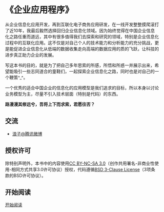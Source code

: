 《企业应用程序》
===================

从企业信息化应用开发，再到互联化电子商务应用研发，在一线开发整整摸爬滚打了近10年，我最后毅然选择回归企业信息化领域。因为始终觉得在中国企业信息化之路任重而道远，其中有很多值得我们去探索和研究的领域，特别是企业信息化过程中的互联化应用。这不仅是对自己个人的技术能力和分析能力的充分挑战，更是能促进企业信息化从低端的数据收集走向高端的数据应用的质的飞跃，让科技的进步真正助力企业的发展。


写这本书的目的，就是为了把自己多年思索的所感，所悟和所惑一并展示出来，希望能吸引一些志同道合的童鞋们，一起探索企业信息化之路，同时也是对自己的一个鞭策^_^。

一个优秀的适合中国企业的信息化的应用模型是我们追求的目标，所以本身以讨论业务模型为主，尽量不引入技术层面（特别是代码）的东西。


**路漫漫其修远兮，吾将上下而求索，君愿往否？**



交流
----
* [浪子@腾讯微博](<http://t.qq.com/imlangzi>)




授权许可
--------
除特别声明外，本书中的内容使用[CC BY-NC-SA 3.0](http://creativecommons.org/licenses/by-nc-sa/3.0/)（创作共用署名-非商业性使用-相同方式共享3.0许可协议）授权，代码遵循[BSD 3-Clause License](LICENSE.md)（3项条款的BSD许可协议）。

开始阅读
---------
[开始阅读](toc.md)




